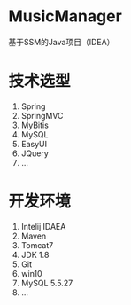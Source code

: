 # MusicManager
基于SSM的Java项目（IDEA）

# 技术选型

1. Spring
2. SpringMVC
3. MyBitis
4. MySQL
5. EasyUI
6. JQuery
7. ...

# 开发环境

1. Intelij IDAEA
2. Maven
3. Tomcat7
4. JDK 1.8
5. Git
6. win10
7. MySQL 5.5.27
8. ...

